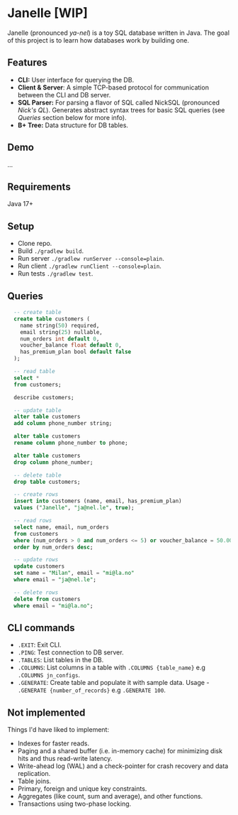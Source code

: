 # Janelle [WIP]
Janelle (pronounced *ya-nel*) is a toy SQL database written in Java. The goal of this project is to learn how databases work by building one.

## Features
- __CLI:__ User interface for querying the DB.
- __Client & Server__: A simple TCP-based protocol for communication between the CLI and DB server.
- __SQL Parser:__ For parsing a flavor of SQL called NickSQL (pronounced _Nick's QL_). Generates abstract syntax trees for basic SQL queries (see _Queries_ section below for more info).
- __B+ Tree:__ Data structure for DB tables.

## Demo
...

## Requirements
Java 17+

## Setup
- Clone repo.
- Build `./gradlew build`. 
- Run server `./gradlew runServer --console=plain`.
- Run client `./gradlew runClient --console=plain`.
- Run tests `./gradlew test`.

## Queries
```sql
  -- create table
  create table customers (
    name string(50) required,
    email string(25) nullable,
    num_orders int default 0,
    voucher_balance float default 0,
    has_premium_plan bool default false
  );

  -- read table
  select *
  from customers;

  describe customers;

  -- update table
  alter table customers
  add column phone_number string;

  alter table customers
  rename column phone_number to phone;

  alter table customers
  drop column phone_number;

  -- delete table
  drop table customers;

  -- create rows
  insert into customers (name, email, has_premium_plan)
  values ("Janelle", "ja@nel.le", true);

  -- read rows
  select name, email, num_orders
  from customers
  where (num_orders > 0 and num_orders <= 5) or voucher_balance = 50.00 or (email = "ja@nel.le" and name != null and has_premium_plan = true)
  order by num_orders desc;

  -- update rows
  update customers
  set name = "Milan", email = "mi@la.no"
  where email = "ja@nel.le";

  -- delete rows
  delete from customers
  where email = "mi@la.no";
  ```

## CLI commands
- `.EXIT`: Exit CLI.
- `.PING`: Test connection to DB server.
- `.TABLES`: List tables in the DB.
- `.COLUMNS`: List columns in a table with `.COLUMNS {table_name}` e.g `.COLUMNS jn_configs`.
- `.GENERATE`: Create table and populate it with sample data. Usage - `.GENERATE {number_of_records}` e.g `.GENERATE 100`.

## Not implemented
Things I'd have liked to implement:
- Indexes for faster reads.
- Paging and a shared buffer (i.e. in-memory cache) for minimizing disk hits and thus read-write latency.
- Write-ahead log (WAL) and a check-pointer for crash recovery and data replication.
- Table joins.
- Primary, foreign and unique key constraints.
- Aggregates (like count, sum and average), and other functions.
- Transactions using two-phase locking.
